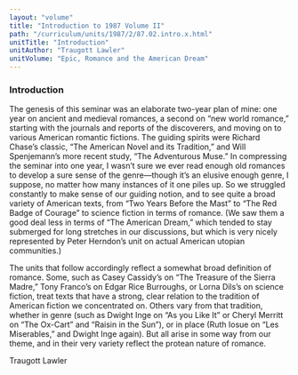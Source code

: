```yaml
---
layout: "volume"
title: "Introduction to 1987 Volume II"
path: "/curriculum/units/1987/2/87.02.intro.x.html"
unitTitle: "Introduction"
unitAuthor: "Traugott Lawler"
unitVolume: "Epic, Romance and the American Dream"
---
```

<body>
<h3>
Introduction
</h3>
The genesis of this seminar was an elaborate two-year plan of mine: one year on ancient and medieval romances, a second on “new world romance,” starting with the journals and reports of the discoverers, and moving on to various American romantic fictions. The guiding spirits were Richard Chase’s classic, “The American Novel and its Tradition,” and Will Spenjemann’s more recent study, “The Adventurous Muse.” In compressing the seminar into one year, I wasn’t sure we ever read enough old romances to develop a sure sense of the genre—though it’s an elusive enough genre, I suppose, no matter how many instances of it one piles up. So we struggled constantly to make sense of our guiding notion, and to see quite a broad variety of American texts, from “Two Years Before the Mast” to “The Red Badge of Courage” to science fiction in terms of romance. (We saw them a good deal less in terms of “The American Dream,” which tended to stay submerged for long stretches in our discussions, but which is very nicely represented by Peter Herndon’s unit on actual American utopian communities.)
<p>
The units that follow accordingly reflect a somewhat broad definition of romance. Some, such as Casey Cassidy’s on “The Treasure of the Sierra Madre,” Tony Franco’s on Edgar Rice Burroughs, or Lorna Dils’s on science fiction, treat texts that have a strong, clear relation to the tradition of American fiction we concentrated on. Others vary from that tradition, whether in genre (such as Dwight Inge on “As you Like It” or Cheryl Merritt on “The Ox-Cart” and “Raisin in the Sun”), or in place (Ruth Iosue on “Les Miserables,” and Dwight Inge again). But all arise in some way from our theme, and in their very variety reflect the protean nature of romance.
</p>
<p>
Traugott Lawler
</p>
</body>